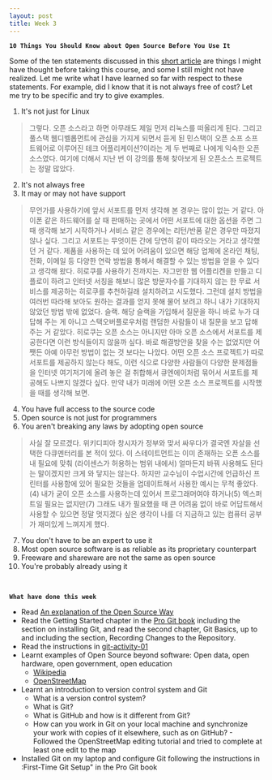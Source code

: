 ```yaml
---
layout: post
title: Week 3
---
```


**`10 Things You Should Know about Open Source Before You Use It`**

Some of the ten statements discussed in this [short article](https://www.techrepublic.com/blog/10-things/10-things-you-should-know-about-open-source-before-you-use-it/) are things I might have thought before taking this course, and some I still might not have realized. Let me write what I have learned so far with respect to these statements. For example, did I know that it is not always free of cost? Let me try to be specific and try to give examples.

  1. It's not just for Linux
  > 그렇다. 오픈 소스라고 하면 아무래도 제일 먼저 리눅스를 떠올리게 된다. 그리고 풀스택 웹디벨롭먼트에 관심을 가지게 되면서 듣게 된 민스택이 오픈 소프 소프트웨어로 이루어진 테크 어플리케이션?이라는 게 두 번째로 나에게 익숙한 오픈소스였다. 여기에 더해서 지난 번 이 강의를 통해 찾아보게 된 오픈소스 프로젝트는 정말 많았다. 
  2. It's not always free
  3. It may or may not have support  
  > 무언가를 사용하기에 앞서 서포트를 먼저 생각해 본 경우는 많이 없는 거 같다. 아이폰 같은 하드웨어를 살 때 판매하는 곳에서 어떤 서포트에 대한 옵션을 주면 그때 생각해 보기 시작하거나 서비스 같은 경우에는 리턴/반품 같은 경우만 따졌지 않나 싶다. 그리고 서포트는 무엇이든 간에 당연히 같이 따라오는 거라고 생각했던 거 같다. 제품을 사용하는 데 있어 어려움이 있으면 해당 업체에 온라인 채팅, 전화, 이메일 등 다양한 연락 방법을 통해서 해결할 수 있는 방법을 얻을 수 있다고 생각해 왔다. 히로쿠를 사용하기 전까지는. 자그만한 웹 어플리켄을 만들고 디플로이 하려고 인터넷 서칭을 해보니 많은 방문자수를 기대하지 않는 한 무료 서비스를 제공하는 히로쿠를 추천하길래 설치하려고 시도했다. 그런데 설치 방법을 여러번 따라해 보아도 원하는 결과를 얻지 못해 물어 보려고 하니 내가 기대하지 않았던 방법 밖에 없었다. 슬랙. 해당 슬랙을 가입해서 질문을 하니 바로 누가 대답해 주는 게 아니고 스택오버플로우처럼 랜덤한 사람들이 내 질문을 보고 답해주는 거 같았다. 히로쿠는 오픈 소스는 아니지만 아마 오픈 소스에서 서포트를 제공한다면 이런 방식들이지 않을까 싶다. 바로 해결방안을 찾을 수는 없었지만 어쨋든 아예 아무런 방법이 없는 것 보다는 나았다. 어떤 오픈 소스 프로젝트가 따로 서포트를 제공하지 않는다 해도, 이런 식으로 다양한 사람들이 다양한 문제점들을 인터넷 여기저기에 올려 놓은 걸 취합해서 큐엔에이처럼 묶어서 서포트를 제공해도 나쁘지 않겠다 싶다. 만약 내가 미래에 어떤 오픈 소스 프로젝트를 시작했을 때를 생각해 보면.  
  4. You have full access to the source code
  5. Open source is not just for programmers
  6. You aren't breaking any laws by adopting open source
  > 사실 잘 모르겠다. 위키디피아 창시자가 정부와 맞서 싸우다가 결국엔 자살을 선택한 다큐멘터리를 본 적이 있다. 이 스테이트먼트는 이미 존재하는 오픈 소스를 내 필요에 맞춰 (라이센스가 허용하는 범위 내에서) 얼마든지 바꿔 사용해도 된다는 말이겠지만 크게 와 닿지는 않는다. 하지만 교수님이 수업시간에 언급하신 프린터를 사용함에 있어 필요한 것들을 업데이트해서 사용한 예시는 무척 좋았다.(4) 내가 굳이 오픈 소스를 사용하는데 있어서 프로그래머여야 하거나(5) 엑스퍼트일 필요는 없지만(7) 그래도 내가 필요했을 때 큰 어려움 없이 바로 어답트해서 사용할 수 있으면 정말 멋지겠다 싶은 생각이 나를 더 지금하고 있는 컴퓨터 공부가 재미있게 느껴지게 했다.
  7. You don't have to be an expert to use it
  8. Most open source software is as reliable as its proprietary counterpart  
  9. Freeware and shareware are not the same as open source  
  10. You're probably already using it

&nbsp;
&nbsp;
&nbsp;

**`What have done this week`**

  - Read [An explanation of the Open Source Way](https://opensource.com/open-source-way)
  - Read the Getting Started chapter in the [Pro Git book](https://git-scm.com/book/en/v2) including the section on installing Git, and read the second chapter, Git Basics, up to and including the section, Recording Changes to the Repository.
  - Read the instructions in [git-activity-01](https://github.com/hunter-college-ossd-fall-2019/git-activity-01)
  - Learnt examples of Open Source beyond software: Open data, open hardware, open government, open education
    - [Wikipedia](https://www.wikipedia.org/)
    - [OpenStreetMap](https://www.openstreetmap.org/)
  - Learnt an introduction to version control system and Git
    - What is a version control system?
    - What is Git?
    - What is GitHub and how is it different from Git?
    - How can you work in Git on your local machine and synchronize your work with copies of it elsewhere, such as on GitHub?  - Followed the OpenStreetMap editing tutorial and tried to complete at least one edit to the map
  - Installed Git on my laptop and configure Git following the instructions in :First-Time Git Setup" in the Pro Git book

